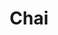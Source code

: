 ---
codehost: https://github.com/chaijs/chai
guide: https://github.com/chaijs/chaijs.github.io/tree/master/img
logohandle: chaijs
sort: chai
title: Chai
website: https://www.chaijs.com/
---